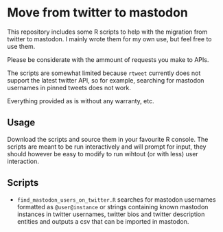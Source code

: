 # Move from twitter to mastodon

This repository includes some R scripts to help with the migration from twitter to mastodon. I mainly wrote them for my own use, but feel free to use them.

Please be considerate with the ammount of requests you make to APIs.

The scripts are somewhat limited because `rtweet` currently does not support the latest twitter API, so for example, searching for mastodon usernames in pinned tweets does not work.

Everything provided as is without any warranty, etc.

## Usage

Download the scripts and source them in your favourite R console. The scripts are meant to be run interactively and will prompt for input, they should however be easy to modify to run wihtout (or with less) user interaction.

## Scripts

* `find_mastodon_users_on_twitter.R` searches for mastodon usernames formatted as `@user@instance` or strings containing known mastodon instances in twitter usernames, twitter bios and twitter description entities and outputs a csv that can be imported in mastodon.
